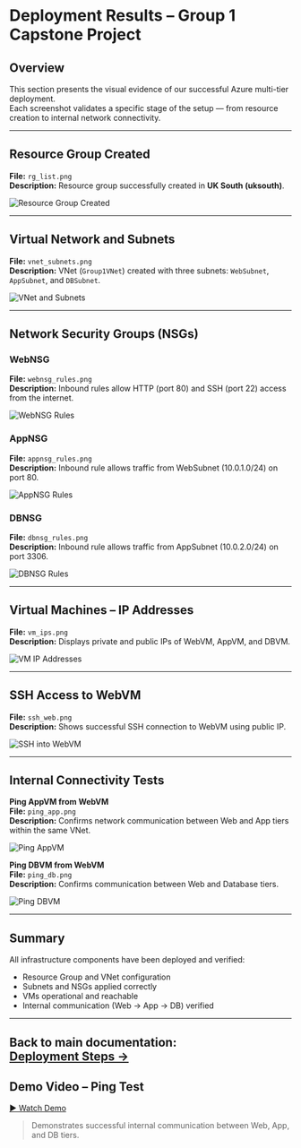 # Deployment Results – Group 1 Capstone Project

## Overview
This section presents the visual evidence of our successful Azure multi-tier deployment.  
Each screenshot validates a specific stage of the setup — from resource creation to internal network connectivity.

---

## Resource Group Created
**File:** `rg_list.png`  
**Description:** Resource group successfully created in **UK South (uksouth)**.

![Resource Group Created](Screenshots/rg_list.png)

---

## Virtual Network and Subnets
**File:** `vnet_subnets.png`  
**Description:** VNet (`Group1VNet`) created with three subnets: `WebSubnet`, `AppSubnet`, and `DBSubnet`.

![VNet and Subnets](Screenshots/vnet_subnets.png)

---

## Network Security Groups (NSGs)
### WebNSG
**File:** `webnsg_rules.png`  
**Description:** Inbound rules allow HTTP (port 80) and SSH (port 22) access from the internet.

![WebNSG Rules](Screenshots/webnsg_rules.png)

### AppNSG
**File:** `appnsg_rules.png`  
**Description:** Inbound rule allows traffic from WebSubnet (10.0.1.0/24) on port 80.

![AppNSG Rules](Screenshots/appnsg_rules.png)

### DBNSG
**File:** `dbnsg_rules.png`  
**Description:** Inbound rule allows traffic from AppSubnet (10.0.2.0/24) on port 3306.

![DBNSG Rules](Screenshots/dbnsg_rules.png)

---

## Virtual Machines – IP Addresses
**File:** `vm_ips.png`  
**Description:** Displays private and public IPs of WebVM, AppVM, and DBVM.

![VM IP Addresses](Screenshots/vm_ips.png)

---

## SSH Access to WebVM
**File:** `ssh_web.png`  
**Description:** Shows successful SSH connection to WebVM using public IP.

![SSH into WebVM](Screenshots/ssh_web.png)

---

## Internal Connectivity Tests
**Ping AppVM from WebVM**  
**File:** `ping_app.png`  
**Description:** Confirms network communication between Web and App tiers within the same VNet.

![Ping AppVM](Screenshots/ping_app.png)

**Ping DBVM from WebVM**  
**File:** `ping_db.png`  
**Description:** Confirms communication between Web and Database tiers.

![Ping DBVM](Screenshots/ping_db.png)

---

## Summary
All infrastructure components have been deployed and verified:
- Resource Group and VNet configuration
- Subnets and NSGs applied correctly
- VMs operational and reachable
- Internal communication (Web → App → DB) verified  

---

**Back to main documentation:**  
[Deployment Steps →](deployment-steps.md)
---

## Demo Video – Ping Test
[▶️ Watch Demo](https://drive.google.com/file/d/1AbCdEfGhIjKlMnO/view?usp=sharing)

> Demonstrates successful internal communication between Web, App, and DB tiers.
